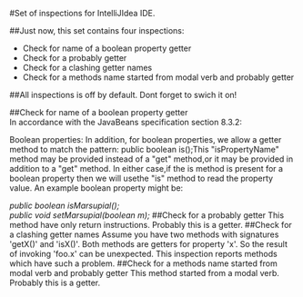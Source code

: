 #Set of inspections for IntelliJIdea IDE.

##Just now, this set contains four inspections:     
* Check for name of a boolean property getter     
* Check for a probably getter   
* Check for a clashing getter names     
* Check for a methods name started from  modal verb and probably getter     

##All inspections is off by default. Dont forget to swich it on!

##Check for name of a boolean property getter     
In accordance with the JavaBeans specification section 8.3.2:    
<p>Boolean properties:     
In addition, for boolean properties, we allow a getter method to match the pattern:
    public boolean is<PropertyName>();This "isPropertyName" method may be provided instead of a "get<PropertyName>" method,or it may be provided in addition to a "get<PropertyName>" method. In either case,if the is<PropertyName> method is present for a boolean property then we will usethe "is<PropertyName>" method to read the property value. An example boolean property might be:</p>
<em>public boolean isMarsupial(); <br> public void setMarsupial(boolean m);</em>
##Check for a probably getter   
This method have only return instructions. Probably this is a getter.
##Check for a clashing getter names
Assume you have two methods with signatures 'getX()' and 'isX()'.      
Both methods are getters for property 'x'. So the result of invoking
'foo.x' can be unexpected.
This inspection reports methods which have such a problem.
##Check for a methods name started from  modal verb and probably getter
This method started from a modal verb. Probably this is a getter.
